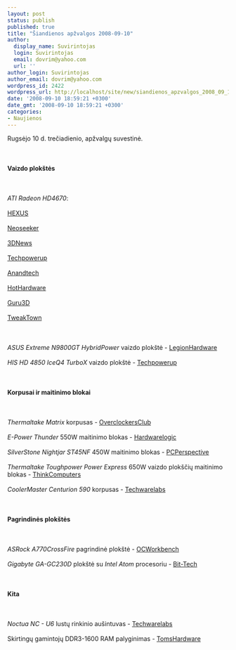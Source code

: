 ```yaml
---
layout: post
status: publish
published: true
title: "Šiandienos apžvalgos 2008-09-10"
author:
  display_name: Suvirintojas
  login: Suvirintojas
  email: dovrim@yahoo.com
  url: ''
author_login: Suvirintojas
author_email: dovrim@yahoo.com
wordpress_id: 2422
wordpress_url: http://localhost/site/new/siandienos_apzvalgos_2008_09_10/
date: '2008-09-10 18:59:21 +0300'
date_gmt: '2008-09-10 18:59:21 +0300'
categories:
- Naujienos
---
```

<p>Rugsėjo 10 d. trečiadienio, apžvalgų suvestinė.<br />
<br><br />
<br><b>Vaizdo plokštės</b><br />
<br><br />
<br><i>ATI Radeon HD4670</i>:<br />
<br><a class="ns" href="http://www.hexus.net/content/item.php?item=15393">HEXUS</a><br />
<br><a class="ns" href="http://www.neoseeker.com/Articles/Hardware/Reviews/hd4670/">Neoseeker</a><br />
<br><a class="ns" href="http://www.3dnews.ru/video/hd4670/">3DNews</a><br />
<br><a class="ns" href="http://www.techpowerup.com/reviews/Powercolor/HD_4670/">Techpowerup</a><br />
<br><a class="ns" href="http://www.anandtech.com/video/showdoc.aspx?i=3405">Anandtech</a><br />
<br><a class="ns" href="http://www.hothardware.com/articles/ATI-Radeon-HD-4670-Redefining-The-Mainstream/">HotHardware</a><br />
<br><a class="ns" href="http://www.guru3d.com/article/ati-radeon-hd-4670-review/">Guru3D</a><br />
<br><a class="ns" href="http://www.tweaktown.com/reviews/1590/sapphire_radeon_hd_4670_in_crossfire/index.html">TweakTown</a><br />
<br><br />
<br><i>ASUS Extreme N9800GT HybridPower</i> vaizdo plokštė - <a class="ns" href="http://www.legionhardware.com/document.php?id=771">LegionHardware</a><br />
<br><i>HIS HD 4850 IceQ4 TurboX</i> vaizdo plokštė - <a class="ns" href="http://www.techpowerup.com/reviews/HIS/HD_4850_IceQ4/">Techpowerup</a><br />
<br><br />
<br><b>Korpusai ir maitinimo blokai</b><br />
<br><br />
<br><i>Thermaltake Matrix</i> korpusas - <a class="ns" href="http://www.overclockersclub.com/reviews/thermaltake_matrix/">OverclockersClub</a><br />
<br><i>E-Power Thunder</i> 550W maitinimo blokas - <a class="ns" href="http://hardwarelogic.com/news/136/ARTICLE/4104/2008-09-10.html">Hardwarelogic</a><br />
<br><i>SilverStone Nightjar ST45NF</i> 450W maitinimo blokas - <a class="ns" href="http://www.pcper.com/article.php?aid=615">PCPerspective</a><br />
<br><i>Thermaltake Toughpower Power Express</i> 650W vaizdo plokščių maitinimo blokas - <a class="ns" href="http://www.thinkcomputers.org/index.php?x=reviews&amp;id=832">ThinkComputers</a><br />
<br><i>CoolerMaster Centurion 590</i> korpusas - <a class="ns" href="http://www.techwarelabs.com/reviews/cases/Cooler-Master-Centurion590/">Techwarelabs</a><br />
<br><br />
<br><b>Pagrindinės plokštės</b><br />
<br><br />
<br><i>ASRock A770CrossFire</i> pagrindinė plokštė - <a class="ns" href="http://my.ocworkbench.com/2008/asrock/A770CrossFire/g1.htm">OCWorkbench</a><br />
<br><i>Gigabyte GA-GC230D</i> plokštė su <i>Intel Atom</i> procesoriu - <a class="ns" href="http://www.bit-tech.net/hardware/2008/09/10/gigabyte-ga-gc230d-atom-mini-itx/1">Bit-Tech</a><br />
<br><br />
<br><b>Kita</b><br />
<br><br />
<br><i>Noctua NC - U6</i> lustų rinkinio aušintuvas - <a class="ns" href="http://www.techwarelabs.com/reviews/cooling/Noctua_NC_U6_Chipset_Cooler/">Techwarelabs</a><br />
<br>Skirtingų gamintojų DDR3-1600 RAM palyginimas - <a class="ns" href="http://www.tomshardware.com/reviews/DDR3-1600-PC3-12800-Memory,2013.html">TomsHardware</a><br />
<br><br />
<br><br />
<br></p>
